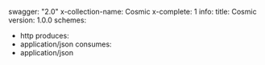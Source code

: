 swagger: "2.0"
x-collection-name: Cosmic
x-complete: 1
info:
  title: Cosmic
  version: 1.0.0
schemes:
- http
produces:
- application/json
consumes:
- application/json